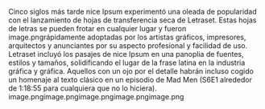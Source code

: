 Cinco siglos más tarde nice Ipsum experimentó una oleada de popularidad con el lanzamiento de hojas de
 transferencia seca de Letraset. Estas hojas de letras se pueden frotar en cualquier lugar y fueron 
 image.pngrápidamente adoptadas por los artistas gráficos, impresores, arquitectos y anunciantes por su aspecto 
 profesional y facilidad de uso. Letraset incluyó los pasajes de nice Ipsum en una panoplia de 
 fuentes, estilos y tamaños, solidificando el lugar de la frase latina en la industria gráfica y 
 gráfica. Aquellos con un ojo por el detalle habrán incluso cogido un homenaje al texto clásico en un 
 episodio de Mad Men (S6E1 alrededor de 1:18:55 para cualquiera que no lo hiciera).
    image.pngimage.pngimage.pngimage.pngimage.png